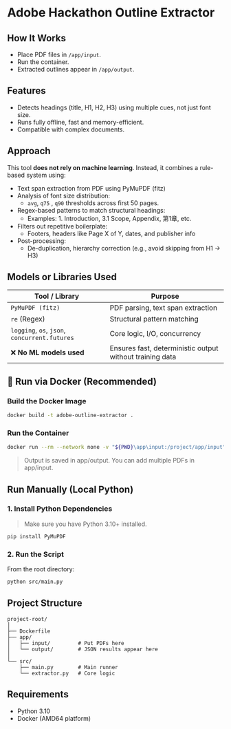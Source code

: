 # Adobe Hackathon Outline Extractor

## How It Works
- Place PDF files in `/app/input`.
- Run the container.
- Extracted outlines appear in `/app/output`.

## Features
- Detects headings (title, H1, H2, H3) using multiple cues, not just font size.
- Runs fully offline, fast and memory-efficient.
- Compatible with complex documents.

## Approach
This tool **does not rely on machine learning**. Instead, it combines a rule-based system using:
- Text span extraction from PDF using PyMuPDF (fitz)
- Analysis of font size distribution:
  - `avg`, `q75` , `q90` thresholds across first 50 pages.
- Regex-based patterns to match structural headings:
  - Examples: 1. Introduction, 3.1 Scope, Appendix, 第1章, etc.
- Filters out repetitive boilerplate:
  - Footers, headers like Page X of Y, dates, and publisher info
- Post-processing:
  - De-duplication, hierarchy correction (e.g., avoid skipping from H1 → H3)

## Models or Libraries Used
| Tool / Library                                | Purpose                                                  |
| --------------------------------------------- | -------------------------------------------------------- |
| `PyMuPDF (fitz)`                              | PDF parsing, text span extraction                        |
| `re` (Regex)                                  | Structural pattern matching                              |
| `logging`, `os`, `json`, `concurrent.futures` | Core logic, I/O, concurrency                             |
| ❌ **No ML models used**                       | Ensures fast, deterministic output without training data |


## 🐳 Run via Docker (Recommended)
### Build the Docker Image
```bash
docker build -t adobe-outline-extractor .
```
###  Run the Container
```bash
docker run --rm --network none -v "${PWD}\app\input:/project/app/input" -v "${PWD}\app\output:/project/app/output" adobe-outline-extractor
```
> Output is saved in app/output. You can add multiple PDFs in app/input.

## Run Manually (Local Python)
### 1. Install Python Dependencies
> Make sure you have Python 3.10+ installed.
```bash
pip install PyMuPDF
```
### 2. Run the Script
From the root directory:
```bash
python src/main.py
```

## Project Structure
```
project-root/
│
├── Dockerfile
├── app/
│   ├── input/         # Put PDFs here
│   └── output/        # JSON results appear here
│
└── src/
    ├── main.py        # Main runner
    └── extractor.py   # Core logic
```

## Requirements
- Python 3.10
- Docker (AMD64 platform)
